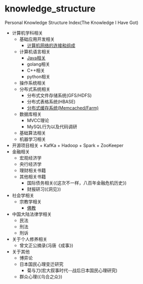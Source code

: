 # knowledge_structure
Personal Knowledge Structure Index(The Knowledge I Have Got)

+ 计算机学科相关
   + 基础应用开发相关
        + [计算机网络的连接和组成](cs_relatedbasic_knowledge/network/cs_network.md)
   + 计算机语言相关
        + [Java相关](cs_related/computer_languages/java/java_index.md)
        + golang相关
        + C++相关
        + python相关
   + 操作系统相关
   + 分布式系统相关
        + 分布式文件存储系统(GFS/HDFS)
        + 分布式表格系统(HBASE)
        + [分布式缓存系统(Memcached/Farm)](cs_related/distributed_systems/distributed_cache/Memcached.md)
   + 数据库相关
        + MVCC理论
        + MySQL行为以及代码调研
   + 基础算法相关
   + 机器学习相关
+ 开源项目相关
       + KafKa 
       + Hadoop
       + Spark
       + ZooKeeper
+ 金融相关
   + 宏观经济学
   + 央行经济学
   + 理财相关书籍
   + 其他相关书籍
       + 国际债务相关(《这次不一样，八百年金融危机历史》)
       + 财报研习(《洞见》)
+ 社会学相关
    + 宗教学相关
       + [佛教](religious_studies/buddhism/core_buddhist_teachings.md)
+ 中国大陆法律学相关
    + 民法
    + 刑法
    + 刑诉
+ 关于个人修养相关
    + 曾文正公摘录(冯唐《成事》)
+ 关于其他
    + 博弈论
    + 日本国民心理变迁研究
         + 菊与刀(宏大叙事时代--战后日本国民心理研究)
    + 群众心理(《乌合之众》)